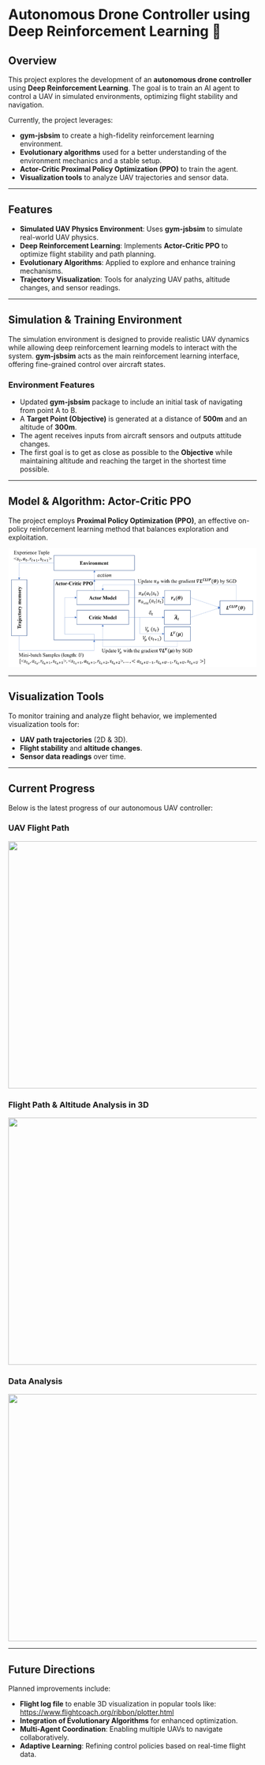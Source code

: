 # Autonomous Drone Controller using Deep Reinforcement Learning 🚀

## Overview

This project explores the development of an **autonomous drone controller** using **Deep Reinforcement Learning**. The goal is to train an AI agent to control a UAV in simulated environments, optimizing flight stability and navigation.

Currently, the project leverages:
- **gym-jsbsim** to create a high-fidelity reinforcement learning environment.
- **Evolutionary algorithms** used for a better understanding of the environment mechanics and a stable setup.
- **Actor-Critic Proximal Policy Optimization (PPO)** to train the agent.
- **Visualization tools** to analyze UAV trajectories and sensor data.

---

## Features

- **Simulated UAV Physics Environment**: Uses **gym-jsbsim** to simulate real-world UAV physics.
- **Deep Reinforcement Learning**: Implements **Actor-Critic PPO** to optimize flight stability and path planning.
- **Evolutionary Algorithms**: Applied to explore and enhance training mechanisms.
- **Trajectory Visualization**: Tools for analyzing UAV paths, altitude changes, and sensor readings.

---

## Simulation & Training Environment

The simulation environment is designed to provide realistic UAV dynamics while allowing deep reinforcement learning models to interact with the system. **gym-jsbsim** acts as the main reinforcement learning interface, offering fine-grained control over aircraft states.

### Environment Features
- Updated **gym-jsbsim** package to include an initial task of navigating from point A to B.
- A **Target Point (Objective)** is generated at a distance of **500m** and an altitude of **300m**.
- The agent receives inputs from aircraft sensors and outputs attitude changes.
- The first goal is to get as close as possible to the **Objective** while maintaining altitude and reaching the target in the shortest time possible.

---

## Model & Algorithm: Actor-Critic PPO

The project employs **Proximal Policy Optimization (PPO)**, an effective on-policy reinforcement learning method that balances exploration and exploitation.

![Proximal Policy Optimization](https://github.com/DiogoNunesDev/AirplaneController/blob/main/PPO.png)

---

## Visualization Tools
To monitor training and analyze flight behavior, we implemented visualization tools for:
- **UAV path trajectories** (2D & 3D).
- **Flight stability** and **altitude changes**.
- **Sensor data readings** over time.

---

## Current Progress

Below is the latest progress of our autonomous UAV controller:

### UAV Flight Path 
<p align="center">
  <img src="https://github.com/DiogoNunesDev/AirplaneController/blob/main/Dinamic_Aircraft_Path.gif" width="800px" height="500px" style="display: inline-block; vertical-align: middle; margin-right: 10px;"/>
</p>

### Flight Path & Altitude Analysis in 3D
<p align="center">
  <img src="https://github.com/DiogoNunesDev/AirplaneController/blob/main/3D_Aircraft_Path.png" width="800px" height="500px" style="display: inline-block; vertical-align: middle; margin-right: 10px;"/>
</p>

### Data Analysis
<p align="center">
  <img src="https://github.com/DiogoNunesDev/AirplaneController/blob/main/Sensors.png" width="800px" height="500px" style="display: inline-block; vertical-align: middle; margin-right: 10px;"/>
</p>

---

## Future Directions
Planned improvements include:
- **Flight log file** to enable 3D visualization in popular tools like: https://www.flightcoach.org/ribbon/plotter.html
- **Integration of Evolutionary Algorithms** for enhanced optimization.
- **Multi-Agent Coordination**: Enabling multiple UAVs to navigate collaboratively.
- **Adaptive Learning**: Refining control policies based on real-time flight data.